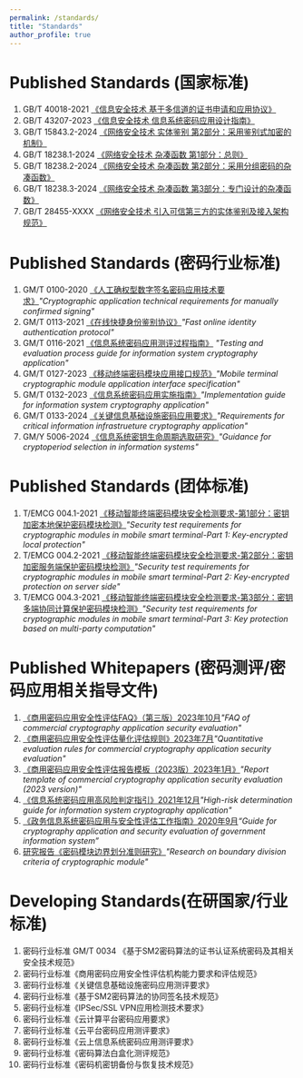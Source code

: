 ```yaml
---
permalink: /standards/
title: "Standards"
author_profile: true
---
```


Published Standards (国家标准)
======
1. GB/T 40018-2021 [《信息安全技术 基于多信道的证书申请和应用协议》](https://std.samr.gov.cn/gb/search/gbDetailed?id=C1A814733AD87A48E05397BE0A0A1C8D) 
1. GB/T 43207-2023 [《信息安全技术 信息系统密码应用设计指南》](https://std.samr.gov.cn//gb/search/gbDetailed?id=053404E3EF2C8F91E06397BE0A0A9209)
1. GB/T 15843.2-2024 [《网络安全技术 实体鉴别 第2部分：采用鉴别式加密的机制》](https://std.samr.gov.cn/gb/search/gbDetailed?id=234D7936ABF6E194E06397BE0A0AA0A9) 
1. GB/T 18238.1-2024 [《网络安全技术 杂凑函数 第1部分：总则》](https://std.samr.gov.cn//gb/search/gbDetailed?id=234D7936ABF5E194E06397BE0A0AA0A9)
1. GB/T 18238.2-2024 [《网络安全技术 杂凑函数 第2部分：采用分组密码的杂凑函数》](https://std.samr.gov.cn//gb/search/gbDetailed?id=234D7936ABF4E194E06397BE0A0AA0A9)
1. GB/T 18238.3-2024 [《网络安全技术 杂凑函数 第3部分：专门设计的杂凑函数》](https://std.samr.gov.cn/gb/search/gbDetailed?id=234D7936ABF7E194E06397BE0A0AA0A9)
1. GB/T 28455-XXXX [《网络安全技术 引入可信第三方的实体鉴别及接入架构规范》](https://std.samr.gov.cn/gb/search/gbDetailed?id=234D7936ABF7E194E06397BE0A0AA0A9)



Published Standards (密码行业标准)
======
1. GM/T 0100-2020 [《人工确权型数字签名密码应用技术要求》](http://www.gmbz.org.cn/main/bzlb.html)*"Cryptographic application technical requirements for manually confirmed signing"* 
1. GM/T 0113-2021 [《在线快捷身份鉴别协议》](http://www.gmbz.org.cn/main/bzlb.html)*"Fast online identity authentication protocol"* 
1. GM/T 0116-2021 [《信息系统密码应用测评过程指南》](http://www.gmbz.org.cn/main/bzlb.html)
*"Testing and evaluation process guide for information system cryptography application"* 
1. GM/T 0127-2023 [《移动终端密码模块应用接口规范》](http://www.gmbz.org.cn/main/bzlb.html)*"Mobile terminal cryptographic module application interface specification"*
1. GM/T 0132-2023 [《信息系统密码应用实施指南》](http://www.gmbz.org.cn/main/bzlb.html)*"Implementation guide for information system cryptography application"* 
1. GM/T 0133-2024 [《关键信息基础设施密码应用要求》](http://www.gmbz.org.cn/main/bzlb.html)*"Requirements for critical information infrastrueture cryptography application"* 
1. GM/Y 5006-2024 [《信息系统密钥生命周期选取研究》](http://www.gmbz.org.cn/main/bzlb.html)*"Guidance for cryptoperiod selection in information systems"*

Published Standards (团体标准)
======
1. T/EMCG 004.1-2021 [《移动智能终端密码模块安全检测要求-第1部分：密钥加密本地保护密码模块检测》]()*"Security test requirements for cryptographic modules in mobile smart terminal-Part 1: Key-encrypted local protection"*
1. T/EMCG 004.2-2021 [《移动智能终端密码模块安全检测要求-第2部分：密钥加密服务端保护密码模块检测》]()*"Security test requirements for cryptographic modules in mobile smart terminal-Part 2: Key-encrypted protection on server side"* 
1. T/EMCG 004.3-2021  [《移动智能终端密码模块安全检测要求-第3部分：密钥多端协同计算保护密码模块检测》]()*"Security test requirements for cryptographic modules in mobile smart terminal-Part 3: Key protection based on multi-party computation"*

Published Whitepapers (密码测评/密码应用相关指导文件)
======
1. [《商用密码应用安全性评估FAQ》（第三版）2023年10月](https://www.cacrnet.org.cn/site/content/1404.html)*"FAQ of commercial cryptography application security evaluation"*
1. [《商用密码应用安全性评估量化评估规则》2023年7月](https://www.cacrnet.org.cn/site/content/1361.html)*"Quantitative evaluation rules for commercial cryptography application security evaluation"* 
1. [《商用密码应用安全性评估报告模板（2023版）2023年1月》](https://www.cacrnet.org.cn/site/content/1278.html)*"Report template of commercial cryptography application security evaluation (2023 version)"*
1. [《信息系统密码应用高风险判定指引》2021年12月](https://www.cacrnet.org.cn/site/content/1117.html)*"High-risk determination guide for information system cryptography application"*
1. [《政务信息系统密码应用与安全性评估工作指南》2020年9月](http://www.gov.cn/xinwen/2020-09/24/content_5546655.htm)*“Guide for cryptography application and security evaluation of government information system”*
1. [研究报告《密码模块边界划分准则研究》]()*"Research on boundary division criteria of cryptographic module"*


Developing Standards(在研国家/行业标准)
======
1. 密码行业标准 GM/T 0034 《基于SM2密码算法的证书认证系统密码及其相关安全技术规范》
1. 密码行业标准《商用密码应用安全性评估机构能力要求和评估规范》
1. 密码行业标准《关键信息基础设施密码应用测评要求》
1. 密码行业标准《基于SM2密码算法的协同签名技术规范》
1. 密码行业标准《IPSec/SSL VPN应用检测技术要求》
1. 密码行业标准《云计算平台密码应用要求》
1. 密码行业标准《云平台密码应用测评要求》
1. 密码行业标准《云上信息系统密码应用测评要求》
1. 密码行业标准《密码算法白盒化测评规范》
1. 密码行业标准《密码机密钥备份与恢复技术规范》



